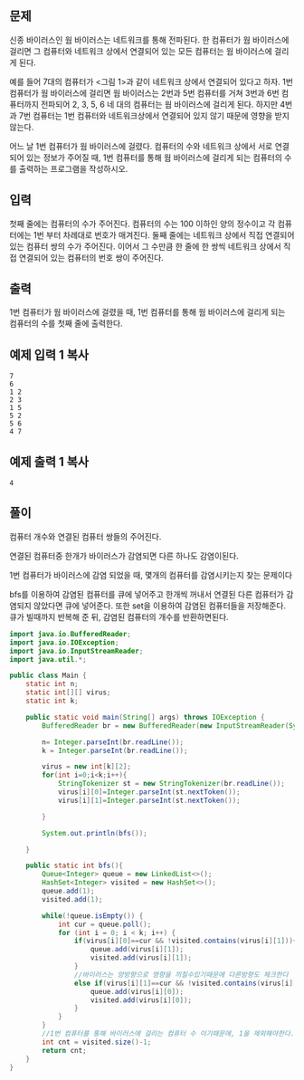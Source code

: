 ## 문제

신종 바이러스인 웜 바이러스는 네트워크를 통해 전파된다. 한 컴퓨터가 웜 바이러스에 걸리면 그 컴퓨터와 네트워크 상에서 연결되어 있는 모든 컴퓨터는 웜 바이러스에 걸리게 된다.

예를 들어 7대의 컴퓨터가 <그림 1>과 같이 네트워크 상에서 연결되어 있다고 하자. 1번 컴퓨터가 웜 바이러스에 걸리면 웜 바이러스는 2번과 5번 컴퓨터를 거쳐 3번과 6번 컴퓨터까지 전파되어 2, 3, 5, 6 네 대의 컴퓨터는 웜 바이러스에 걸리게 된다. 하지만 4번과 7번 컴퓨터는 1번 컴퓨터와 네트워크상에서 연결되어 있지 않기 때문에 영향을 받지 않는다.

어느 날 1번 컴퓨터가 웜 바이러스에 걸렸다. 컴퓨터의 수와 네트워크 상에서 서로 연결되어 있는 정보가 주어질 때, 1번 컴퓨터를 통해 웜 바이러스에 걸리게 되는 컴퓨터의 수를 출력하는 프로그램을 작성하시오.

## 입력

첫째 줄에는 컴퓨터의 수가 주어진다. 컴퓨터의 수는 100 이하인 양의 정수이고 각 컴퓨터에는 1번 부터 차례대로 번호가 매겨진다. 둘째 줄에는 네트워크 상에서 직접 연결되어 있는 컴퓨터 쌍의 수가 주어진다. 이어서 그 수만큼 한 줄에 한 쌍씩 네트워크 상에서 직접 연결되어 있는 컴퓨터의 번호 쌍이 주어진다.

## 출력

1번 컴퓨터가 웜 바이러스에 걸렸을 때, 1번 컴퓨터를 통해 웜 바이러스에 걸리게 되는 컴퓨터의 수를 첫째 줄에 출력한다.

## 예제 입력 1 복사

```
7
6
1 2
2 3
1 5
5 2
5 6
4 7

```

## 예제 출력 1 복사

```
4
```

## 풀이

컴퓨터 개수와 연결된 컴퓨터 쌍들의 주어진다.

연결된 컴퓨터중 한개가 바이러스가 감염되면 다른 하나도 감염이된다.

1번 컴퓨터가 바이러스에 감염 되었을 때, 몇개의 컴퓨터를 감염시키는지 찾는 문제이다

bfs를 이용하여 감염된 컴퓨터를 큐에 넣어주고 한개씩 꺼내서 연결된 다른 컴퓨터가 감염되지 않았다면 큐에 넣어준다. 또한 set을 이용하여 감염된 컴퓨터들을 저장해준다.  큐가 빌때까지 반복해 준 뒤, 감염된 컴퓨터의 개수를 반환하면된다.

```java
import java.io.BufferedReader;
import java.io.IOException;
import java.io.InputStreamReader;
import java.util.*;

public class Main {
    static int n;
    static int[][] virus;
    static int k;

    public static void main(String[] args) throws IOException {
        BufferedReader br = new BufferedReader(new InputStreamReader(System.in));

        n= Integer.parseInt(br.readLine());
        k = Integer.parseInt(br.readLine());

        virus = new int[k][2];
        for(int i=0;i<k;i++){
            StringTokenizer st = new StringTokenizer(br.readLine());
            virus[i][0]=Integer.parseInt(st.nextToken());
            virus[i][1]=Integer.parseInt(st.nextToken());

        }

        System.out.println(bfs());

    }

    public static int bfs(){
        Queue<Integer> queue = new LinkedList<>();
        HashSet<Integer> visited = new HashSet<>();
        queue.add(1);
        visited.add(1);

        while(!queue.isEmpty()) {
            int cur = queue.poll();
            for (int i = 0; i < k; i++) {
                if(virus[i][0]==cur && !visited.contains(virus[i][1])){
                    queue.add(virus[i][1]);
                    visited.add(virus[i][1]);
                }
                //바이러스는 양방향으로 영향을 끼칠수있기때문에 다른방향도 체크한다
                else if(virus[i][1]==cur && !visited.contains(virus[i][0])){
                    queue.add(virus[i][0]);
                    visited.add(virus[i][0]);
                }
            }
        }
        //1번 컴퓨터를 통해 바이러스에 걸리는 컴퓨터 수 이기때문에, 1을 제외해야한다.
        int cnt = visited.size()-1;
        return cnt;
    }
}
```

